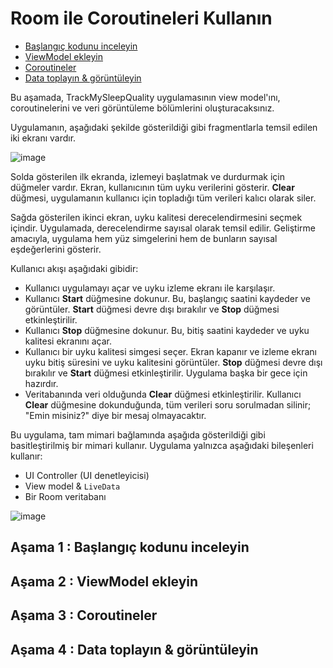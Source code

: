 # <a name="1"></a>Room ile Coroutineleri Kullanın

- [Başlangıç kodunu inceleyin](#a)
- [ViewModel ekleyin](#b)
- [Coroutineler](#c)
- [Data toplayın & görüntüleyin](#d)

Bu aşamada, TrackMySleepQuality uygulamasının view model'ını, coroutinelerini ve veri görüntüleme bölümlerini oluşturacaksınız.

Uygulamanın, aşağıdaki şekilde gösterildiği gibi fragmentlarla temsil edilen iki ekranı vardır.

![image](https://lh4.googleusercontent.com/WTsRlkiNXXQ7fe3myuNV8SigzmETej7zu35m_x7VEPJNGUwKLNrSFg1k7RPur1Y6tvMcInSIKbeHysH-AvR2MYoJCkOsHWBpgyQ6ut4Bvmxa5tpX9NVMIv7lc-7gDLTw4dUSV7wFkQ)

Solda gösterilen ilk ekranda, izlemeyi başlatmak ve durdurmak için düğmeler vardır. Ekran, kullanıcının tüm uyku verilerini gösterir. **Clear** düğmesi, uygulamanın kullanıcı için topladığı tüm verileri kalıcı olarak siler.

Sağda gösterilen ikinci ekran, uyku kalitesi derecelendirmesini seçmek içindir. Uygulamada, derecelendirme sayısal olarak temsil edilir. Geliştirme amacıyla, uygulama hem yüz simgelerini hem de bunların sayısal eşdeğerlerini gösterir.

Kullanıcı akışı aşağıdaki gibidir:

- Kullanıcı uygulamayı açar ve uyku izleme ekranı ile karşılaşır.
- Kullanıcı **Start** düğmesine dokunur. Bu, başlangıç saatini kaydeder ve görüntüler. **Start** düğmesi devre dışı bırakılır ve **Stop** düğmesi etkinleştirilir.
- Kullanıcı **Stop** düğmesine dokunur. Bu, bitiş saatini kaydeder ve uyku kalitesi ekranını açar.
- Kullanıcı bir uyku kalitesi simgesi seçer. Ekran kapanır ve izleme ekranı uyku bitiş süresini ve uyku kalitesini görüntüler. **Stop** düğmesi devre dışı bırakılır ve **Start** düğmesi etkinleştirilir. Uygulama başka bir gece için hazırdır.
- Veritabanında veri olduğunda **Clear** düğmesi etkinleştirilir. Kullanıcı **Clear** düğmesine dokunduğunda, tüm verileri soru sorulmadan silinir; "Emin misiniz?" diye bir mesaj olmayacaktır.

Bu uygulama, tam mimari bağlamında aşağıda gösterildiği gibi basitleştirilmiş bir mimari kullanır. Uygulama yalnızca aşağıdaki bileşenleri kullanır:

- UI Controller (UI denetleyicisi)
- View model & `LiveData`
- Bir Room veritabanı

![image](https://lh5.googleusercontent.com/Q7-Cq9-Y4h13EbiYcZR---sZ74dgkqejB699RY7cCIxGresnPfPKHqjX8HsTVB24r-c3gqRAgWUrERqjraXtQPpdCZ-ZeJhtUHw9s2-j39pW9Cerk0Qethe_Pc3oOy0hVl-q9i47Xg)


## <a name="a"></a>Aşama 1 : Başlangıç kodunu inceleyin

## <a name="b"></a>Aşama 2 : ViewModel ekleyin

## <a name="c"></a>Aşama 3 : Coroutineler

## <a name="d"></a>Aşama 4 : Data toplayın & görüntüleyin

